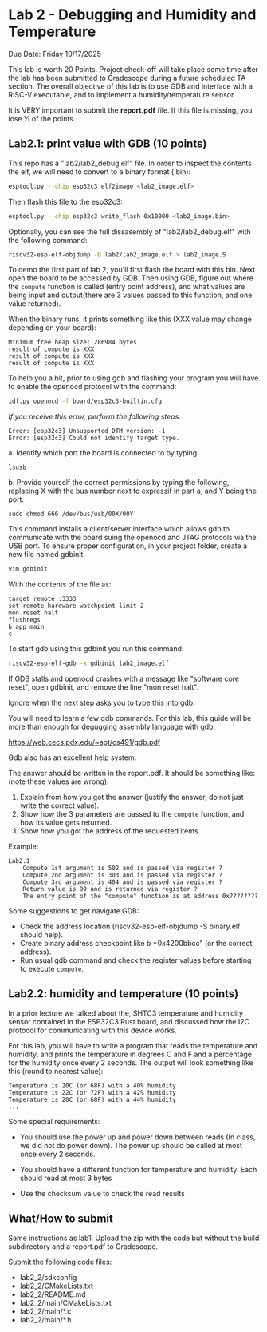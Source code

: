 # Lab 2 - Debugging and Humidity and Temperature

Due Date: Friday 10/17/2025

This lab is worth 20 Points. Project check-off will take place some time after
the lab has been submitted to Gradescope during a future scheduled TA section. The
overall objective of this lab is to use GDB and interface with a RISC-V
executable, and to implement a humidity/temperature sensor.

It is VERY important to submit the **report.pdf** file. If this
file is missing, you lose 1⁄2 of the points.

## Lab2.1: print value with GDB (10 points)

This repo has a "lab2/lab2_debug.elf" file. In order to inspect the contents the elf, we will need to convert to a binary format (.bin):
```bash
esptool.py --chip esp32c3 elf2image <lab2_image.elf>
```
Then flash this file to the esp32c3:
```bash
esptool.py --chip esp32c3 write_flash 0x10000 <lab2_image.bin>
```

Optionally, you can see the full dissasembly of "lab2/lab2_debug.elf" with the following command:

```bash
riscv32-esp-elf-objdump -D lab2/lab2_image.elf > lab2_image.S
```

To demo the first part of lab 2, you'll first flash the board with this bin. Next open the board to be accessed by GDB. Then using GDB, figure out where the `compute` function is called (entry point address), and what values are being input and output(there are 3 values passed to this function, and one value returned).

When the binary runs, it prints something like this (XXX value may change
depending on your board):

```
Minimum free heap size: 286984 bytes
result of compute is XXX
result of compute is XXX
result of compute is XXX
```

To help you a bit, prior to using gdb and flashing your program you will have
to enable the openocd protocol with the command:

```bash
idf.py openocd -f board/esp32c3-builtin.cfg
```

*If you receive this error, perform the following steps.*
```
Error: [esp32c3] Unsupported DTM version: -1
Error: [esp32c3] Could not identify target type.
```
a. Identify which port the board is connected to by typing
```
lsusb
```
b. Provide yourself the correct permissions by typing the following, replacing X with the bus number next to expressif in part a, and Y being the port.
```
sudo chmod 666 /dev/bus/usb/00X/00Y
```


This command installs a client/server interface which allows gdb to communicate
with the board suing the openocd and JTAG protocols via the USB port. To ensure proper configuration, in your project folder, create a new file named gdbinit.

```bash
vim gdbinit
```
With the contents of the file as:

```gdb
target remote :3333
set remote hardware-watchpoint-limit 2
mon reset halt
flushregs
b app_main
c
```

To start gdb using this gdbinit you run this command:

```bash
riscv32-esp-elf-gdb -x gdbinit lab2_image.elf
```

If GDB stalls and openocd crashes with a message like "software core reset", open gdbinit, and remove the line "mon reset halt". 

Ignore when the next step asks you to type this into gdb.

You will need to learn a few gdb commands. For this lab, this guide will be
more than enough for degugging assembly language with gdb:

<https://web.cecs.pdx.edu/~apt/cs491/gdb.pdf>

Gdb also has an excellent help system.

The answer should be written in the report.pdf. It should be something like:
(note these values are wrong).

1. Explain from how you got the answer (justify the
answer, do not just write the correct value).
2. Show how the 3 parameters are passed to the `compute` function, and how its value
gets returned.
3. Show how you got the address of the requested items.

Example:
```
Lab2.1
    Compute 1st argument is 502 and is passed via register ?
    Compute 2nd argument is 303 and is passed via register ?
    Compute 3rd argument is 404 and is passed via register ?
    Return value is 99 and is returned via register ?
    The entry point of the "compute" function is at address 0x????????
```

Some suggestions to get navigate GDB:

* Check the address location (riscv32-esp-elf-objdump -S binary.elf should help).
* Create binary address checkpoint like b *0x4200bbcc" (or the correct address).
* Run usual gdb command and check the register values before starting to execute `compute`.

## Lab2.2: humidity and temperature (10 points)

In a prior lecture we talked about the, SHTC3 temperature and humidity sensor
contained in the ESP32C3 Rust board, and discussed how the I2C protocol for
communicating with this device works.

For this lab, you will have to write a program that reads the temperature and
humidity, and prints the temperature in degrees C and F and a percentage for
the humidity once every 2 seconds. The output will look something like this
(round to nearest value):

```
Temperature is 20C (or 68F) with a 40% humidity
Temperature is 22C (or 72F) with a 42% humidity
Temperature is 20C (or 68F) with a 44% humidity
...
```

Some special requirements:

* You should use the power up and power down between reads (In class, we did
  not do power down). The power up should be called at most once every 2 seconds.

* You should have a different function for temperature and humidity. Each
  should read at most 3 bytes

* Use the checksum value to check the read results

## What/How to submit

Same instructions as lab1. Upload the zip with the code but without the build
subdirectory and a report.pdf to Gradescope.

Submit the following code files:

* lab2_2/sdkconfig
* lab2_2/CMakeLists.txt
* lab2_2/README.md
* lab2_2/main/CMakeLists.txt
* lab2_2/main/*.c
* lab2_2/main/*.h
